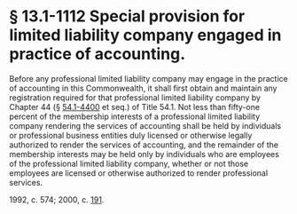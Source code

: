 # § 13.1-1112 Special provision for limited liability company engaged in practice of accounting.

<p>Before any professional limited liability company may engage in the practice of accounting in this Commonwealth, it shall first obtain and maintain any registration required for that professional limited liability company by Chapter 44 (§ <a href='http://law.lis.virginia.gov/vacode/54.1-4400/'>54.1-4400</a> et seq.) of Title 54.1. Not less than fifty-one percent of the membership interests of a professional limited liability company rendering the services of accounting shall be held by individuals or professional business entities duly licensed or otherwise legally authorized to render the services of accounting, and the remainder of the membership interests may be held only by individuals who are employees of the professional limited liability company, whether or not those employees are licensed or otherwise authorized to render professional services.</p><p>1992, c. 574; 2000, c. <a href='http://lis.virginia.gov/cgi-bin/legp604.exe?001+ful+CHAP0191'>191</a>.</p>
